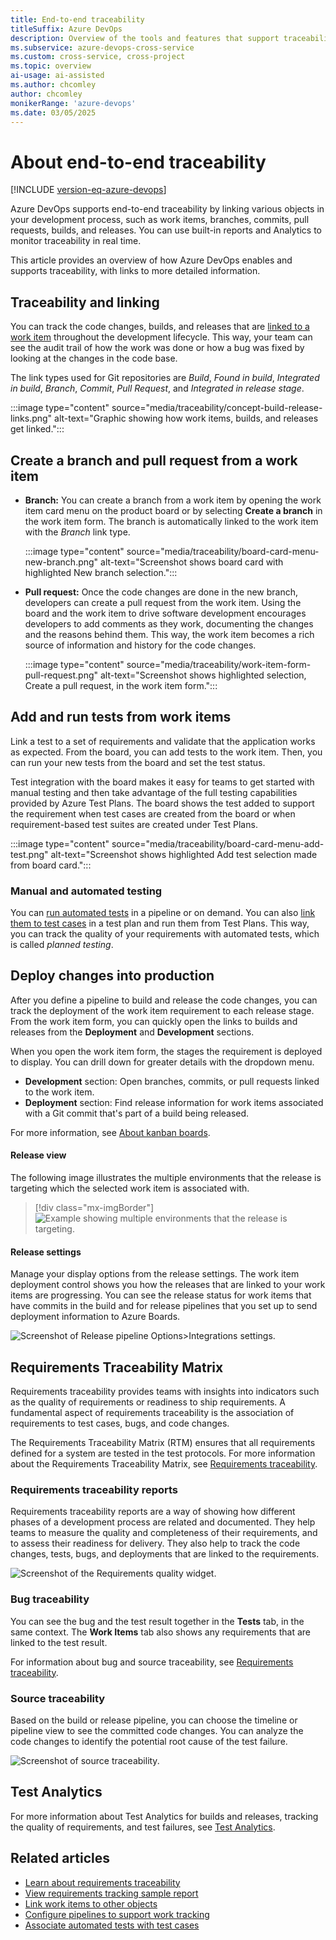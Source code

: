 ```yaml
---
title: End-to-end traceability
titleSuffix: Azure DevOps
description: Overview of the tools and features that support traceability from requirements to deployment.    
ms.subservice: azure-devops-cross-service
ms.custom: cross-service, cross-project
ms.topic: overview
ai-usage: ai-assisted
ms.author: chcomley
author: chcomley
monikerRange: 'azure-devops'
ms.date: 03/05/2025
---
```

 

# About end-to-end traceability 

[!INCLUDE [version-eq-azure-devops](../includes/version-eq-azure-devops.md)]

Azure DevOps supports end-to-end traceability by linking various objects in your development process, such as work items, branches, commits, pull requests, builds, and releases. You can use built-in reports and Analytics to monitor traceability in real time.

This article provides an overview of how Azure DevOps enables and supports traceability, with links to more detailed information.

## Traceability and linking 

You can track the code changes, builds, and releases that are [linked to a work item](../boards/backlogs/add-link.md) throughout the development lifecycle. This way, your team can see the audit trail of how the work was done or how a bug was fixed by looking at the changes in the code base.

The link types used for Git repositories are *Build*, *Found in build*, *Integrated in build*, *Branch*, *Commit*, *Pull Request*, and *Integrated in release stage*.

:::image type="content" source="media/traceability/concept-build-release-links.png" alt-text="Graphic showing how work items, builds, and releases get linked.":::

## Create a branch and pull request from a work item

- **Branch:** You can create a branch from a work item by opening the work item card menu on the product board or by selecting **Create a branch** in the work item form. The branch is automatically linked to the work item with the *Branch* link type.

   :::image type="content" source="media/traceability/board-card-menu-new-branch.png" alt-text="Screenshot shows board card with highlighted New branch selection.":::

- **Pull request:** Once the code changes are done in the new branch, developers can create a pull request from the work item. Using the board and the work item to drive software development encourages developers to add comments as they work, documenting the changes and the reasons behind them. This way, the work item becomes a rich source of information and history for the code changes.

   :::image type="content" source="media/traceability/work-item-form-pull-request.png" alt-text="Screenshot shows highlighted selection, Create a pull request, in the work item form.":::
 
## Add and run tests from work items

Link a test to a set of requirements and validate that the application works as expected. From the board, you can add tests to the work item. Then, you can run your new tests from the board and set the test status. 

Test integration with the board makes it easy for teams to get started with manual testing and then take advantage of the full testing capabilities provided by Azure Test Plans. The board shows the test added to support the requirement when test cases are created from the board or when requirement-based test suites are created under Test Plans.

:::image type="content" source="media/traceability/board-card-menu-add-test.png" alt-text="Screenshot shows highlighted Add test selection made from board card.":::

### Manual and automated testing

You can [run automated tests](../boards/boards/add-run-update-tests.md) in a pipeline or on demand. You can also [link them to test cases](../test/associate-automated-test-with-test-case.md) in a test plan and run them from Test Plans. This way, you can track the quality of your requirements with automated tests, which is called *planned testing*.

## Deploy changes into production
 
After you define a pipeline to build and release the code changes, you can track the deployment of the work item requirement to each release stage. From the work item form, you can quickly open the links to builds and releases from the **Deployment** and **Development** sections. 

When you open the work item form, the stages the requirement is deployed to display. You can drill down for greater details with the dropdown menu. 

- **Development** section: Open branches, commits, or pull requests linked to the work item.
- **Deployment** section: Find release information for work items associated with a Git commit that's part of a build being released.

For more information, see [About kanban boards](../boards/boards/kanban-overview.md).

#### Release view

The following image illustrates the multiple environments that the release is targeting which the selected work item is associated with. 

> [!div class="mx-imgBorder"]  
> ![Example showing multiple environments that the release is targeting.](/azure/devops/boards/work-items/media/deployments-control/releases-stages-1.png)

#### Release settings 

Manage your display options from the release settings. The work item deployment control shows you how the releases that are linked to your work items are progressing. You can see the release status for work items that have commits in the build and for release pipelines that you set up to send deployment information to Azure Boards.  

![Screenshot of Release pipeline Options>Integrations settings.](media/traceability/release-pipeline-options.png) 

## Requirements Traceability Matrix

Requirements traceability provides teams with insights into indicators such as the quality of requirements or readiness to ship requirements. A fundamental aspect of requirements traceability is the association of requirements to test cases, bugs, and code changes.

The Requirements Traceability Matrix (RTM) ensures that all requirements defined for a system are tested in the test protocols. For more information about the Requirements Traceability Matrix, see [Requirements traceability](../pipelines/test/requirements-traceability.md).

### Requirements traceability reports

Requirements traceability reports are a way of showing how different phases of a development process are related and documented. They help teams to measure the quality and completeness of their requirements, and to assess their readiness for delivery. They also help to track the code changes, tests, bugs, and deployments that are linked to the requirements.

![Screenshot of the Requirements quality widget.](/azure/devops/pipelines/test/media/requirements-traceability/requirements-quality-widget.png) 

### Bug traceability

You can see the bug and the test result together in the **Tests** tab, in the same context. The **Work Items** tab also shows any requirements that are linked to the test result.

For information about bug and source traceability, see [Requirements traceability](../pipelines/test/requirements-traceability.md).

### Source traceability 

Based on the build or release pipeline, you can choose the timeline or pipeline view to see the committed code changes. You can analyze the code changes to identify the potential root cause of the test failure.

![Screenshot of source traceability.](/azure/devops/pipelines/test/media/requirements-traceability/view-code-commits.png)

## Test Analytics

For more information about Test Analytics for builds and releases, tracking the quality of requirements, and test failures, see [Test Analytics](../pipelines/test/test-analytics.md).

## Related articles 

- [Learn about requirements traceability](../pipelines/test/requirements-traceability.md)
- [View requirements tracking sample report](../report/powerbi/sample-stories-overview.md)
- [Link work items to other objects](../boards/backlogs/add-link.md)
- [Configure pipelines to support work tracking](../pipelines/integrations/configure-pipelines-work-tracking.md?toc=/azure/devops/boards/toc.json&bc=/azure/devops/boards/breadcrumb/toc.json)
- [Associate automated tests with test cases](../test/associate-automated-test-with-test-case.md)
